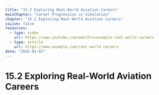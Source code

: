 ```yaml
---
title: "15.2 Exploring Real-World Aviation Careers"
mainChapter: "Career Progression in Simulation"
chapter: "15.2 Exploring Real-World Aviation Careers"
isLive: false
resources:
  - type: video
    url: https://www.youtube.com/watch?v=example-real-world-careers
  - type: article
    url: https://www.example.com/real-world-careers
date: "2025-01-03"
---
```


# 15.2 Exploring Real-World Aviation Careers

